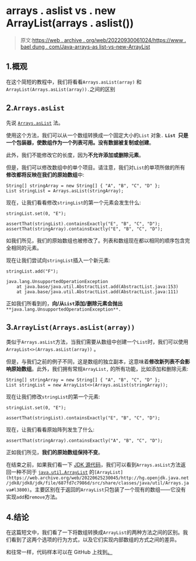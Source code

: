 # arrays . aslist vs . new ArrayList(arrays . aslist())

> 原文:[https://web . archive . org/web/20220930061024/https://www . bael dung . com/Java-arrays-as list-vs-new-ArrayList](https://web.archive.org/web/20220930061024/https://www.baeldung.com/java-arrays-aslist-vs-new-arraylist)

## 1.概观

在这个简短的教程中，我们将看看`Arrays.asList(array)` 和`ArrayList(Arrays.asList(array)).`之间的区别

## 2.`Arrays.asList`

先说 [`Arrays.asList`](https://web.archive.org/web/20220625230045/https://docs.oracle.com/en/java/javase/11/docs/api/java.base/java/util/Arrays.html#asList(T...)) 法。

使用这个方法，我们可以从一个数组转换成一个固定大小的`List` 对象`.` **`List `只是一个包装器，使数组作为一个列表可用。没有数据被复制或创建**。

此外，我们不能修改它的长度，因为**不允许添加或删除元素**。

但是，我们可以修改数组中的单个项目。请注意，我们对`List`的单项所做的所有**修改都将反映在我们的原始数组**中:

```
String[] stringArray = new String[] { "A", "B", "C", "D" };
List stringList = Arrays.asList(stringArray); 
```

现在，让我们看看修改`stringList`的第一个元素会发生什么:

```
stringList.set(0, "E");

assertThat(stringList).containsExactly("E", "B", "C", "D");
assertThat(stringArray).containsExactly("E", "B", "C", "D");
```

如我们所见，我们的原始数组也被修改了。列表和数组现在都以相同的顺序包含完全相同的元素。

现在让我们尝试向`stringList`插入一个新元素:

```
stringList.add("F");
```

```
java.lang.UnsupportedOperationException
	at java.base/java.util.AbstractList.add(AbstractList.java:153)
	at java.base/java.util.AbstractList.add(AbstractList.java:111)
```

正如我们所看到的，**向/从`List`添加/删除元素会抛出** `**java.lang.UnsupportedOperationException**.`

## 3.`ArrayList(Arrays.asList(array))`

类似于`Arrays.asList`方法，当我们需要从数组中创建一个`List`时，我们可以使用`ArrayList<>(Arrays.asList(array))` 。

但是，与我们之前的例子不同，这是数组的独立副本，这意味着**修改新列表不会影响原始数组**。此外，我们拥有常规`ArrayList,` 的所有功能，比如添加和删除元素:

```
String[] stringArray = new String[] { "A", "B", "C", "D" }; 
List stringList = new ArrayList<>(Arrays.asList(stringArray)); 
```

现在让我们修改`stringList`的第一个元素:

```
stringList.set(0, "E");

assertThat(stringList).containsExactly("E", "B", "C", "D");
```

现在，让我们看看原始阵列发生了什么:

```
assertThat(stringArray).containsExactly("A", "B", "C", "D");
```

正如我们所见，**我们的原始数组保持不变**。

在结束之前，如果我们看一下 [JDK 源代码](https://web.archive.org/web/20220625230045/http://hg.openjdk.java.net/jdk8/jdk8/jdk/file/687fd7c7986d/src/share/classes/java/util/Arrays.java#l3791)，我们可以看到`Arrays.asList`方法返回一种不同于 [`java.util.ArrayList`](https://web.archive.org/web/20220625230045/http://hg.openjdk.java.net/jdk8/jdk8/jdk/file/687fd7c7986d/src/share/classes/java/util/ArrayList.java#l106) 的`[ArrayList](https://web.archive.org/web/20220625230045/http://hg.openjdk.java.net/jdk8/jdk8/jdk/file/687fd7c7986d/src/share/classes/java/util/Arrays.java#l3800)`。主要区别在于返回的`ArrayList`只包装了一个现有的数组——它没有实现`add`和`remove`方法。

## 4.结论

在这篇短文中，我们看了一下将数组转换成`ArrayList`的两种方法之间的区别。我们看到了这两个选项的行为方式，以及它们实现内部数组的方式之间的差异。

和往常一样，代码样本可以在 GitHub 上找到[。](https://web.archive.org/web/20220625230045/https://github.com/eugenp/tutorials/tree/master/core-java-modules/java-collections-conversions-2)